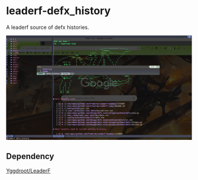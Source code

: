 leaderf-defx_history
====================

A leaderf source of defx histories.

![screenshot](images/screenshot.png "screenshot")

Dependency
----------

[Yggdroot/LeaderF](https://github.com/Yggdroot/LeaderF)
